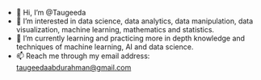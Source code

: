 - 👋 Hi, I’m @Taugeeda
- 👀 I’m interested in data science, data analytics, data manipulation, data visualization, machine learning, mathematics and statistics.
- 🌱 I’m currently learning and practicing more in depth knowledge and techniques of machine learning, AI and data science.
- 📫 Reach me through my email address: taugeedaabdurahman@gmail.com

